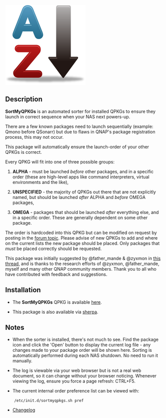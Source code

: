 ![icon](images/sort-my-qpkgs.original.png)

## Description

**SortMyQPKGs** is an automated sorter for installed QPKGs to ensure they launch in correct sequence when your NAS next powers-up.

There are a few known packages need to launch sequentially (example: Qmono before QSonarr) but due to flaws in QNAP's package registration process, this may not occur.

This package will automatically ensure the launch-order of your other QPKGs is correct.

Every QPKG will fit into one of three possible groups:

1. **ALPHA** - must be launched *before* other packages, and in a specific order (these are high-level apps like command interpreters, virtual environments and the like),

2. **UNSPECIFIED** - the majority of QPKGs out there that are not explicitly named, but should be launched *after* ALPHA and *before* OMEGA packages,

3. **OMEGA** - packages that should be launched *after* everything else, and in a specific order. These are generally dependent on some other package.

The order is hardcoded into this QPKG but can be modified on request by posting in the [forum topic](https://forum.qnap.com/viewtopic.php?f=320&t=133132). Please advise of new QPKGs to add and where on the current lists the new package should be placed. Only packages that *must* be placed correctly should be requested.

This package was initially suggested by @father_mande & @zyxmon in [this thread](https://forum.qnap.com/viewtopic.php?f=351&t=130320), and is thanks to the research efforts of @zyxmon, @father_mande, myself and many other QNAP community members. Thank you to all who have contributed with feedback and suggestions.

## Installation

- The **SortMyQPKGs** QPKG is available [here](https://github.com/OneCDOnly/SortMyQPKGs/releases/download/v230112/SortMyQPKGs_230112.qpkg).

- This package is also available via [sherpa](https://github.com/OneCDOnly/sherpa).

## Notes

- When the sorter is installed, there's not much to see. Find the package icon and click the 'Open' button to display the current log file - any changes made to your package order will be shown here. Sorting is automatically performed during each NAS shutdown. No need to run it manually.

- The log is viewable via your web browser but is not a real web document, so it can change without your browser noticing. Whenever viewing the log, ensure you force a page refresh: CTRL+F5.

- The current internal order preference list can be viewed with:

```
    /etc/init.d/sortmyqpkgs.sh pref
```

- [Changelog](changelog.txt)
